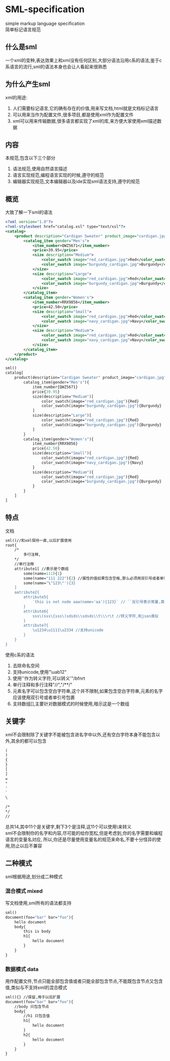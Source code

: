 # SML-specification

simple markup language specification  
简单标记语言规范

## 什么是sml

一个xml的变种,表达效果上和xml没有任何区别,大部分语法沿用c系的语法,鉴于c系语言的流行,sml的语法本身也会让人看起来很熟悉

## 为什么产生sml

xml的用途:

1. 人们需要标记语言,它的确有存在的价值,用来写文档,html就是文档标记语言
2. 可以用来当作为配置文件,很多项目,都是使用xml作为配置文件
3. xml可以用来传输数据,很多语言都实现了xml的库,来方便大家使用xml描述数据

## 内容

本规范,包含以下三个部分

1. 语法规范,使用自然语言描述
2. 语言实现规范,编程语言实现的时候,遵守的规范
3. 编辑器实现规范,文本编辑器以及ide实现sml语法支持,遵守的规范

## 概览

大致了解一下sml的语法

```xml
<?xml version="1.0"?>
<?xml-stylesheet href="catalog.xsl" type="text/xsl"?>
<catalog>
    <product description="Cardigan Sweater" product_image="cardigan.jpg">
        <catalog_item gender="Men's">
            <item_number>QWZ5671</item_number>
            <price>39.95</price>
            <size description="Medium">
                <color_swatch image="red_cardigan.jpg">Red</color_swatch>
                <color_swatch image="burgundy_cardigan.jpg">Burgundy</color_swatch>
            </size>
            <size description="Large">
                <color_swatch image="red_cardigan.jpg">Red</color_swatch>
                <color_swatch image="burgundy_cardigan.jpg">Burgundy</color_swatch>
            </size>
        </catalog_item>
        <catalog_item gender="Women's">
            <item_number>RRX9856</item_number>
            <price>42.50</price>
            <size description="Small">
                <color_swatch image="red_cardigan.jpg">Red</color_swatch>
                <color_swatch image="navy_cardigan.jpg">Navy</color_swatch>
            </size>
            <size description="Medium">
                <color_swatch image="red_cardigan.jpg">Red</color_swatch>
                <color_swatch image="navy_cardigan.jpg">Navy</color_swatch>
            </size>
        </catalog_item>
    </product>
</catalog>
```

```sml
sml()
catalog[
    product(description="Cardigan Sweater" product_image="cardigan.jpg")[
        catalog_item(gender="Men's"){
            item_number{QWZ5671}
            price{39.95}
            size(description="Medium")[
                color_swatch(image="red_cardigan.jpg"){Red}
                color_swatch(image="burgundy_cardigan.jpg"){Burgundy}
            ]
            size(description="Large")[
                color_swatch(image="red_cardigan.jpg"){Red}
                color_swatch(image="burgundy_cardigan.jpg"){Burgundy}
            ]
        }
        catalog_item(gender="Women's"){
            item_number{RRX9856}
            price{42.50}
            size(description="Small"){
                color_swatch(image="red_cardigan.jpg"){Red}
                color_swatch(image="navy_cardigan.jpg"){Navy}
            }
            size(description="Medium"){
                color_swatch(image="red_cardigan.jpg"){Red}
                color_swatch(image="burgundy_cardigan.jpg"){Burgundy}
            }
        }
    ]
]
```

## 特点

文档

```sml
sml()//和xml保持一直,以后扩展使用
root{
    /*
        多行注释,
    */
    //单行注释
    attribute1[ //表示是个数组
        some(name=111){1}
        some(name="111 222"){2} //属性的值如果包含空格,那么必须用双引号或者单引号包裹起来
        some(name='\"123\"'){3}
    ]
    aatribute2{
        attribute5{
            `this is not node aaa(name='aa'){123}` // ``反引号表示常量,类似CDATA
        }
        attribute6{
            sss\(sss\{sss\)sdsds\\sdsds\\t\\\r\t //转义字符,和json类似
        }
        attribute7{
            \u1234\u1111\u2334 //支持unicode
        }
    }
}
```

使用c系的语法

1. 去除命名空间
2. 支持unicode,使用"\uab12"
3. 使用'\'作为转义字符,可以转义'"\/bfnrt
3. 单行注释和多行注释"//","/**/"
4. 元素名字可以包含空白字符串,这个并不限制,如果包含空白字符串,元素的名字应该使用双引号或者单引号包裹
5. 支持数组[],主要针对数据模式的时候使用,暗示这是一个数组

## 关键字

xml不会限制除了关键字不能被包含进名字中以外,还有空白字符本身不能包含以外,其余的都可以包含

```txt
(
)
{
}
[
]
=
"
'
`
\

/*
*/
//
```

总共14,其中11个是关键字,剩下3个是注释,这11个可以使用\来转义  
sml不会限制你的名字和内容,尽可能的给你宽松,但是考虑到,你的名字需要和编程语言的变量名对应,
所以,你还是尽量使用变量名的规范来命名,不要十分怪异的使用,防止以后不兼容

## 二种模式

sml根据用途,划分成二种模式

### 混合模式 mixed

写文档使用,sml所有的语法都支持

```sml
sml()
document(foo="bar" bar="foo"){
    hello document
    body{
        this is body
        h1{
            hello document
        }
    }
}
```

### 数据模式 data

用作配置文件,节点只能全部包含值或者只能全部包含节点,不能既包含节点又包含值,类似与不支持xml的混合模式

```sml
sml(){} //保留,用于以后扩展
document(foo="bar" bar="foo"){
    //body 只包含节点
    body{
        //h1 只包含值
        h1{
            hello document
        }
        h2{
            hello document
        }
    }
}
```